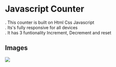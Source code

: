 # Javascript Counter
. This counter is built on Html Css Javascript <br/>
. Its's fully responsive for all devices <br/>
. It has 3 funtionality Increment, Decrement and reset 

## Images

<img src="https://github.com/jawadhassan100/Counter/assets/123384066/cb6aa44d-7d59-4e05-86db-998eb8017c50"/>
